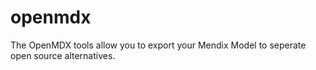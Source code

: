 # openmdx
The OpenMDX tools allow you to export your Mendix Model to seperate open source alternatives.
